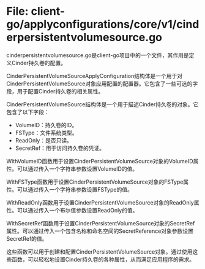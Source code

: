# File: client-go/applyconfigurations/core/v1/cinderpersistentvolumesource.go

cinderpersistentvolumesource.go是client-go项目中的一个文件，其作用是定义Cinder持久卷的配置。

CinderPersistentVolumeSourceApplyConfiguration结构体是一个用于对CinderPersistentVolumeSource对象应用配置的配置器。它包含了一些可选的字段，用于配置Cinder持久卷的相关属性。

CinderPersistentVolumeSource结构体是一个用于描述Cinder持久卷的对象。它包含了以下字段：

- VolumeID：持久卷的ID。
- FSType：文件系统类型。
- ReadOnly：是否只读。
- SecretRef：用于访问持久卷的凭证。

WithVolumeID函数用于设置CinderPersistentVolumeSource对象的VolumeID属性。可以通过传入一个字符串参数设置VolumeID的值。

WithFSType函数用于设置CinderPersistentVolumeSource对象的FSType属性。可以通过传入一个字符串参数设置FSType的值。

WithReadOnly函数用于设置CinderPersistentVolumeSource对象的ReadOnly属性。可以通过传入一个布尔值参数设置ReadOnly的值。

WithSecretRef函数用于设置CinderPersistentVolumeSource对象的SecretRef属性。可以通过传入一个包含名称和命名空间的SecretReference对象参数设置SecretRef的值。

这些函数可以用于创建和配置CinderPersistentVolumeSource对象。通过使用这些函数，可以轻松地设置Cinder持久卷的各种属性，从而满足应用程序的需求。

